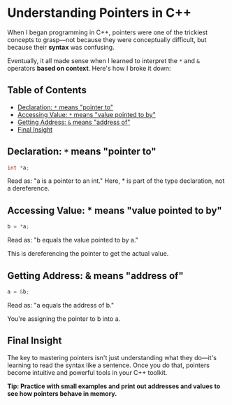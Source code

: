 # Understanding Pointers in C++

When I began programming in C++, pointers were one of the trickiest concepts to grasp—not because they were conceptually difficult, but because their **syntax** was confusing.

Eventually, it all made sense when I learned to interpret the `*` and `&` operators **based on context**. Here's how I broke it down:

## Table of Contents
- [Declaration: `*` means "pointer to"](#declaration--means-pointer-to)
- [Accessing Value: `*` means "value pointed to by"](#accessing-value--means-value-pointed-to-by)
- [Getting Address: `&` means "address of"](#getting-address--means-address-of)
- [Final Insight](#final-insight)
  
## Declaration: `*` means "pointer to"

```cpp
int *a;
```
Read as: "a is a pointer to an int."
Here, * is part of the type declaration, not a dereference.

## Accessing Value: * means "value pointed to by"
```CPP
b = *a;
```
Read as: "b equals the value pointed to by a."

This is dereferencing the pointer to get the actual value.

## Getting Address: & means "address of"
```CPP
a = &b;
```
Read as: "a equals the address of b."

You're assigning the pointer to b into a.

## Final Insight
The key to mastering pointers isn't just understanding what they do—it's learning to read the syntax like a sentence. 
Once you do that, pointers become intuitive and powerful tools in your C++ toolkit.

**Tip: Practice with small examples and print out addresses and values to see how pointers behave in memory.**

